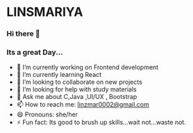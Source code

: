 

<!--
**LINSMARIYA/LINSMARIYA** is a ✨ _special_ ✨ repository because its `README.md` (this file) appears on your GitHub profile.

Here are some ideas to get you started:

- 🔭 I’m currently working on ...
- 🌱 I’m currently learning ...
- 👯 I’m looking to collaborate on ...
- 🤔 I’m looking for help with ...
- 💬 Ask me about ...
- 📫 How to reach me: ...
- 😄 Pronouns: ...
- ⚡ Fun fact: ...
-->
# LINSMARIYA
### Hi there 👋
### Its a great Day...

- 🔭 I’m currently working on Frontend development
- 🌱 I’m currently learning React
- 👯 I’m looking to collaborate on new projects
- 🤔 I’m looking for help with study materials
- 💬 Ask me about C,Java ,UI/UX , Bootstrap
- 📫 How to reach me: linzmar0002@gmail.com
- 😄 Pronouns: she/her
- ⚡ Fun fact: Its good to brush up skills...wait not...waste not.
